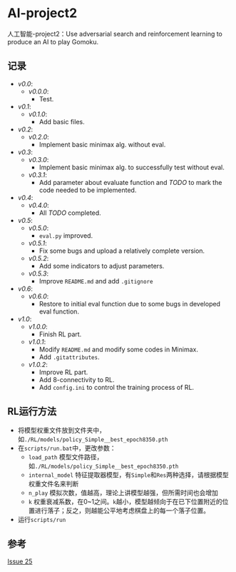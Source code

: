 # AI-project2

人工智能-project2：Use adversarial search and reinforcement  learning to produce an AI to play Gomoku.

## 记录

- *v0.0*:
  - *v0.0.0*: 
    - Test. 
- *v0.1*: 
  - *v0.1.0*: 
    - Add basic files.
- *v0.2*:  
  - *v0.2.0*: 
    - Implement basic minimax alg. without eval.  
- *v0.3*:
  - *v0.3.0*: 
    - Implement basic minimax alg. to successfully test without eval.  
  - *v0.3.1*: 
    - Add parameter about evaluate function and *TODO* to mark the code needed to be implemented.
- *v0.4*:
  - *v0.4.0*: 
    - All *TODO* completed.
- *v0.5*:
  - *v0.5.0*: 
    - `eval.py` improved.
  - *v0.5.1*: 
    - Fix some bugs and upload a relatively complete version.
  - *v0.5.2*: 
    - Add some indicators to adjust parameters.
  - *v0.5.3*:
    - Improve `README.md` and add `.gitignore`
- *v0.6*:
  - *v0.6.0*:
    - Restore to initial eval function due to some bugs in developed eval function.
- *v1.0*:
  - *v1.0.0*:
    - Finish RL part.
  - *v1.0.1*:
    - Modify `README.md` and modify some codes in Minimax.
    - Add `.gitattributes`.
  - *v1.0.2*:
    - Improve RL part.
    - Add 8-connectivity to RL.
    - Add `config.ini` to control the training process of RL.

## RL运行方法
- 将模型权重文件放到文件夹中，如`./RL/models/policy_Simple__best_epoch8350.pth`
- 在`scripts/run.bat`中，更改参数：
  - `load_path` 模型文件路径，如`./RL/models/policy_Simple__best_epoch8350.pth`
  - `internal_model` 特征提取器模型，有`Simple`和`Res`两种选择，请根据模型权重文件名来判断
  - `n_play` 模拟次数，值越高，理论上讲模型越强，但所需时间也会增加
  - `k` 权重衰减系数，在0~1之间。`k`越小，模型越倾向于在已下位置附近的位置进行落子；反之，则越能公平地考虑棋盘上的每一个落子位置。
- 运行`scripts/run`

## 参考
[Issue 25](https://github.com/junxiaosong/AlphaZero_Gomoku/issues/25)